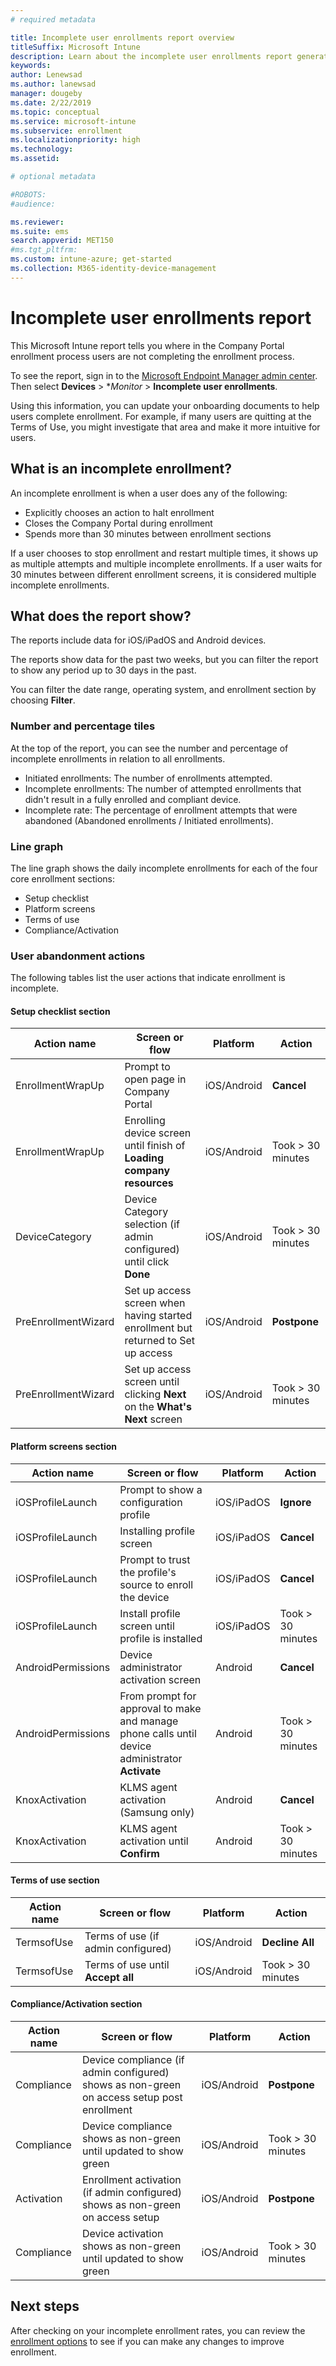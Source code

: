 ```yaml
---
# required metadata

title: Incomplete user enrollments report overview  
titleSuffix: Microsoft Intune
description: Learn about the incomplete user enrollments report generated by Microsoft Intune.   
keywords:
author: Lenewsad
ms.author: lanewsad
manager: dougeby
ms.date: 2/22/2019
ms.topic: conceptual
ms.service: microsoft-intune
ms.subservice: enrollment
ms.localizationpriority: high
ms.technology:
ms.assetid: 

# optional metadata

#ROBOTS:
#audience:

ms.reviewer: 
ms.suite: ems
search.appverid: MET150
#ms.tgt_pltfrm:
ms.custom: intune-azure; get-started
ms.collection: M365-identity-device-management
---
```


# Incomplete user enrollments report

This Microsoft Intune report tells you where in the Company Portal enrollment process users are not completing the enrollment process.  

To see the report, sign in to the [Microsoft Endpoint Manager admin center](https://go.microsoft.com/fwlink/?linkid=2109431). Then select **Devices** > **Monitor* > **Incomplete user enrollments**.  

Using this information, you can update your onboarding documents to help users complete enrollment. For example, if many users are quitting at the Terms of Use, you might investigate that area and make it more intuitive for users.

## What is an incomplete enrollment?

An incomplete enrollment is when a user does any of the following:

- Explicitly chooses an action to halt enrollment
- Closes the Company Portal during enrollment
- Spends more than 30 minutes between enrollment sections

If a user chooses to stop enrollment and restart multiple times, it shows up as multiple attempts and multiple incomplete enrollments. If a user waits for 30 minutes between different enrollment screens, it is considered multiple incomplete enrollments.

## What does the report show?

The reports include data for iOS/iPadOS and Android devices.

The reports show data for the past two weeks, but you can filter the report to show any period up to 30 days in the past.

You can filter the date range, operating system, and enrollment section by choosing **Filter**.

### Number and percentage tiles

At the top of the report, you can see the number and percentage of incomplete enrollments in relation to all enrollments.

- Initiated enrollments: The number of enrollments attempted.
- Incomplete enrollments: The number of attempted enrollments that didn't result in a fully enrolled and compliant device.
- Incomplete rate: The percentage of enrollment attempts that were abandoned (Abandoned enrollments / Initiated enrollments).

### Line graph

The line graph shows the daily incomplete enrollments for each of the four core enrollment sections:

- Setup checklist
- Platform screens
- Terms of use
- Compliance/Activation

### User abandonment actions

The following tables list the user actions that indicate enrollment is incomplete.  


#### Setup checklist section

| Action name | Screen or flow | Platform | Action |
| ---- |---- |---- |---- |
| EnrollmentWrapUp | Prompt to open page in Company Portal | iOS/Android | **Cancel** |
| EnrollmentWrapUp | Enrolling device screen until finish of **Loading company resources** | iOS/Android | Took > 30 minutes |
| DeviceCategory | Device Category selection (if admin configured) until click **Done** | iOS/Android | Took > 30 minutes |
| PreEnrollmentWizard | Set up access screen when having started enrollment but returned to Set up access | iOS/Android| **Postpone** |
| PreEnrollmentWizard | Set up access screen until clicking **Next** on the **What's Next** screen | iOS/Android | Took > 30 minutes |

#### Platform screens section

| Action name | Screen or flow | Platform | Action |
| ---- |---- |---- |---- |
| iOSProfileLaunch | Prompt to show a configuration profile | iOS/iPadOS | **Ignore** |
| iOSProfileLaunch | Installing profile screen | iOS/iPadOS | **Cancel** |
| iOSProfileLaunch | Prompt to trust the profile's source to enroll the device | iOS/iPadOS | **Cancel** |
| iOSProfileLaunch | Install profile screen until profile is installed | iOS/iPadOS | Took > 30 minutes |
| AndroidPermissions | Device administrator activation screen | Android | **Cancel** |
| AndroidPermissions | From prompt for approval to make and manage phone calls until device administrator **Activate** | Android | Took > 30 minutes |
| KnoxActivation | KLMS agent activation (Samsung only) | Android| **Cancel** |
| KnoxActivation | KLMS agent activation until **Confirm** | Android | Took > 30 minutes|

#### Terms of use section

| Action name | Screen or flow | Platform | Action |
| ---- |---- |---- |---- |
| TermsofUse | Terms of use (if admin configured) | iOS/Android | **Decline All** |
| TermsofUse | Terms of use until **Accept all** | iOS/Android | Took > 30 minutes |

#### Compliance/Activation section

| Action name | Screen or flow | Platform | Action |
| ---- |---- |---- |---- |
| Compliance | Device compliance (if admin configured) shows as non-green on access setup post enrollment| iOS/Android | **Postpone** |
| Compliance | Device compliance shows as non-green until updated to show green | iOS/Android | Took > 30 minutes |
| Activation | Enrollment activation  (if admin configured) shows as non-green on access setup | iOS/Android | **Postpone** |
| Compliance | Device activation shows as non-green until updated to show green | iOS/Android | Took > 30 minutes |

## Next steps

After checking on your incomplete enrollment rates, you can review the [enrollment options](enrollment-options.md) to see if you can make any changes to improve enrollment.
